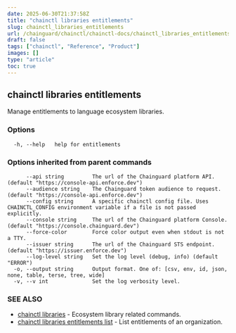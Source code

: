 ```yaml
---
date: 2025-06-30T21:37:58Z
title: "chainctl libraries entitlements"
slug: chainctl_libraries_entitlements
url: /chainguard/chainctl/chainctl-docs/chainctl_libraries_entitlements/
draft: false
tags: ["chainctl", "Reference", "Product"]
images: []
type: "article"
toc: true
---
```

## chainctl libraries entitlements

Manage entitlements to language ecosystem libraries.

### Options

```
  -h, --help   help for entitlements
```

### Options inherited from parent commands

```
      --api string         The url of the Chainguard platform API. (default "https://console-api.enforce.dev")
      --audience string    The Chainguard token audience to request. (default "https://console-api.enforce.dev")
      --config string      A specific chainctl config file. Uses CHAINCTL_CONFIG environment variable if a file is not passed explicitly.
      --console string     The url of the Chainguard platform Console. (default "https://console.chainguard.dev")
      --force-color        Force color output even when stdout is not a TTY.
      --issuer string      The url of the Chainguard STS endpoint. (default "https://issuer.enforce.dev")
      --log-level string   Set the log level (debug, info) (default "ERROR")
  -o, --output string      Output format. One of: [csv, env, id, json, none, table, terse, tree, wide]
  -v, --v int              Set the log verbosity level.
```

### SEE ALSO

* [chainctl libraries](/chainguard/chainctl/chainctl-docs/chainctl_libraries/)	 - Ecosystem library related commands.
* [chainctl libraries entitlements list](/chainguard/chainctl/chainctl-docs/chainctl_libraries_entitlements_list/)	 - List entitlements of an organization.

